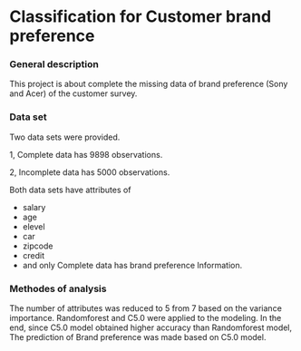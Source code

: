 # Classification for Customer brand preference

### General description
This project is about complete the missing data of brand preference (Sony and Acer) of the customer survey. 

### Data set
Two data sets were provided.

1, Complete data has 9898 observations.

2, Incomplete data has 5000 observations.

Both data sets have attributes of 
- salary
- age
- elevel 
- car
- zipcode 
- credit 
- and only Complete data has brand preference Information.

### Methodes of analysis
The number of attributes was reduced to 5 from 7 based on the variance importance. 
Randomforest and C5.0 were applied to the modeling. 
In the end, since C5.0 model obtained higher accuracy than Randomforest model,
The prediction of Brand preference was made based on C5.0 model.
